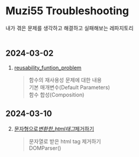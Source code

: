 # Muzi55 Troubleshooting

<!-- [gitbook](https://app.gitbook.com/o/7fBcYNo8Wh9saZfrKmQ0/s/Zo7oSZzODnV9w3T3uz8W/~/gitsync/status) -->

내가 겪은 문제를 생각하고 해결하고 실패해보는 레파지토리
<br />
<br />

## 2024-03-02

1. [reusability_funtion_problem](https://github.com/muzi55/troubleshooting_front/blob/main/202403/02_reusability_funtion_problem.md)
   > 함수의 재사용성 문제에 대한 내용 <br />
   > 기본 매개변수(Default Parameters)<br />
   > 함수 합성(Composition)

## 2024-03-10

2. [문자형으로*변환한\_html태그*제거하기 ](https://github.com/muzi55/troubleshooting_front/blob/main/202403/10_%EB%AC%B8%EC%9E%90%ED%98%95%EC%9C%BC%EB%A1%9C_%EB%B3%80%ED%99%98%ED%95%9C_html%ED%83%9C%EA%B7%B8_%EC%A0%9C%EA%B1%B0%ED%95%98%EA%B8%B0.md)
   > 문자열로 받은 html tag 제거하기<br />
   > DOMParser()
